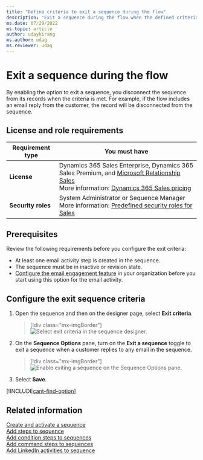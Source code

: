 ```yaml
---
title: "Define criteria to exit a sequence during the flow"
description: "Exit a sequence during the flow when the defined criteria is met."
ms.date: 07/29/2022
ms.topic: article
author: udaykirang
ms.author: udag
ms.reviewer: udag
---
```


# Exit a sequence during the flow

By enabling the option to exit a sequence, you disconnect the sequence from its records when the criteria is met. For example, if the flow includes an email reply from the customer, the record will be disconnected from the sequence.

## License and role requirements
| Requirement type | You must have |
|-----------------------|---------|
| **License** | Dynamics 365 Sales Enterprise, Dynamics 365 Sales Premium, and [Microsoft Relationship Sales](https://dynamics.microsoft.com/en-in/sales/relationship-sales/) <br>More information: [Dynamics 365 Sales pricing](https://dynamics.microsoft.com/sales/pricing/) |
| **Security roles** | System Administrator or Sequence Manager <br>  More information: [Predefined security roles for Sales](security-roles-for-sales.md)|

## Prerequisites

Review the following requirements before you configure the exit criteria:

- At least one email activity step is created in the sequence. 
- The sequence must be in inactive or revision state.
- [Configure the email engagement feature](configure-email-engagement.md) in your organization before you start using this option for the email activity.

## Configure the exit sequence criteria

1.	Open the sequence and then on the designer page, select **Exit criteria**.

    > [!div class="mx-imgBorder"]
    > ![Select exit criteria in the sequence designer.](media/sequence-designer-select-options.png "Select exit criteria in the sequence designer")

2.	On the **Sequence Options** pane, turn on the **Exit a sequence** toggle to exit a sequence when a customer replies to any email in the sequence.  

    > [!div class="mx-imgBorder"]
    > ![Enable exiting a sequence on the Sequence Options pane.](media/sequence-sequence-options-pane.png "Enable exiting a sequence on the Sequence Options pane")

3.	Select **Save**.

[!INCLUDE[cant-find-option](../includes/cant-find-option.md)]

## Related information

[Create and activate a sequence](create-and-activate-a-sequence.md)      
[Add steps to sequence](steps-sequence.md)  
[Add condition steps to sequences](adaptive-sequence.md)   
[Add command steps to sequences](command-sequence.md)     
[Add LinkedIn activities to sequence](linkedin-activities-sequence.md)
